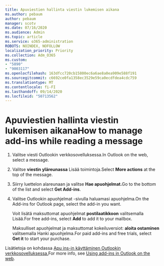 ```yaml
---
title: Apuviestien hallinta viestin lukemisen aikana
ms.author: pebaum
author: pebaum
manager: scotv
ms.date: 07/16/2020
ms.audience: Admin
ms.topic: article
ms.service: o365-administration
ROBOTS: NOINDEX, NOFOLLOW
localization_priority: Priority
ms.collection: Adm_O365
ms.custom:
- "5890"
- "9003117"
ms.openlocfilehash: 163dfcc720cb15800ec6a6ae8a0ea909e588f191
ms.sourcegitcommit: c6692ce0fa1358ec3529e59ca0ecdfdea4cdc759
ms.translationtype: MT
ms.contentlocale: fi-FI
ms.lasthandoff: 09/14/2020
ms.locfileid: "50713562"
---
```

# <a name="how-to-manage-add-ins-while-reading-a-message"></a><span data-ttu-id="d9ac7-102">Apuviestien hallinta viestin lukemisen aikana</span><span class="sxs-lookup"><span data-stu-id="d9ac7-102">How to manage add-ins while reading a message</span></span>

1. <span data-ttu-id="d9ac7-103">Valitse viesti Outlookin verkkosovelluksessa.</span><span class="sxs-lookup"><span data-stu-id="d9ac7-103">In Outlook on the web, select a message.</span></span>
    
2. <span data-ttu-id="d9ac7-104">Valitse **viestin yläreunassa** Lisää toimintoja.</span><span class="sxs-lookup"><span data-stu-id="d9ac7-104">Select **More actions** at the top of the message.</span></span>

3. <span data-ttu-id="d9ac7-105">Siirry luettelon alareunaan ja valitse **Hae apuohjelmat.**</span><span class="sxs-lookup"><span data-stu-id="d9ac7-105">Go to the bottom of the list and select **Get Add-ins**.</span></span>
    
4. <span data-ttu-id="d9ac7-106">Valitse Outlookin apuohjelmat -sivulla haluamasi apuohjelma.</span><span class="sxs-lookup"><span data-stu-id="d9ac7-106">On the Add-ins for Outlook page, select the add-in you want.</span></span>
    
    <span data-ttu-id="d9ac7-107">Voit lisätä maksuttomat apuohjelmat **postilaatikkoon** valitsemalla Lisää.</span><span class="sxs-lookup"><span data-stu-id="d9ac7-107">For free add-ins, select **Add** to add it to your mailbox.</span></span>
    
    <span data-ttu-id="d9ac7-108">Maksulliset apuohjelmat ja maksuttomat kokeiluversiot: **aloita ostaminen** valitsemalla Hanki apuohjelma.</span><span class="sxs-lookup"><span data-stu-id="d9ac7-108">For paid add-ins and free trials, select **Get it** to start your purchase.</span></span>
    
<span data-ttu-id="d9ac7-109">Lisätietoja on kohdassa [Apu ins-in käyttäminen Outlookin verkkosovelluksessa.](https://support.microsoft.com/office/using-add-ins-in-outlook-on-the-web-8f2ce816-5df4-44a5-958c-f7f9d6dabdce)</span><span class="sxs-lookup"><span data-stu-id="d9ac7-109">For more info, see [Using add-ins in Outlook on the web](https://support.microsoft.com/office/using-add-ins-in-outlook-on-the-web-8f2ce816-5df4-44a5-958c-f7f9d6dabdce).</span></span>